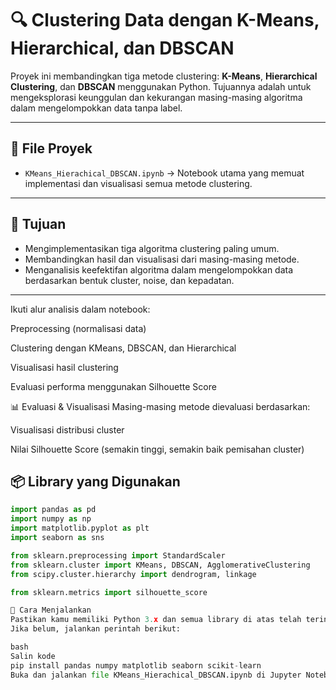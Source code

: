 # 🔍 Clustering Data dengan K-Means, Hierarchical, dan DBSCAN

Proyek ini membandingkan tiga metode clustering: **K-Means**, **Hierarchical Clustering**, dan **DBSCAN** menggunakan Python. Tujuannya adalah untuk mengeksplorasi keunggulan dan kekurangan masing-masing algoritma dalam mengelompokkan data tanpa label.

---

## 📁 File Proyek

- `KMeans_Hierachical_DBSCAN.ipynb` → Notebook utama yang memuat implementasi dan visualisasi semua metode clustering.

---

## 🎯 Tujuan

- Mengimplementasikan tiga algoritma clustering paling umum.
- Membandingkan hasil dan visualisasi dari masing-masing metode.
- Menganalisis keefektifan algoritma dalam mengelompokkan data berdasarkan bentuk cluster, noise, dan kepadatan.

---
Ikuti alur analisis dalam notebook:

Preprocessing (normalisasi data)

Clustering dengan KMeans, DBSCAN, dan Hierarchical

Visualisasi hasil clustering

Evaluasi performa menggunakan Silhouette Score

📊 Evaluasi & Visualisasi
Masing-masing metode dievaluasi berdasarkan:

Visualisasi distribusi cluster

Nilai Silhouette Score (semakin tinggi, semakin baik pemisahan cluster)


## 📦 Library yang Digunakan

```python
import pandas as pd
import numpy as np
import matplotlib.pyplot as plt
import seaborn as sns

from sklearn.preprocessing import StandardScaler
from sklearn.cluster import KMeans, DBSCAN, AgglomerativeClustering
from scipy.cluster.hierarchy import dendrogram, linkage

from sklearn.metrics import silhouette_score

🚀 Cara Menjalankan
Pastikan kamu memiliki Python 3.x dan semua library di atas telah terinstal.
Jika belum, jalankan perintah berikut:

bash
Salin kode
pip install pandas numpy matplotlib seaborn scikit-learn
Buka dan jalankan file KMeans_Hierachical_DBSCAN.ipynb di Jupyter Notebook atau Google Colab.

